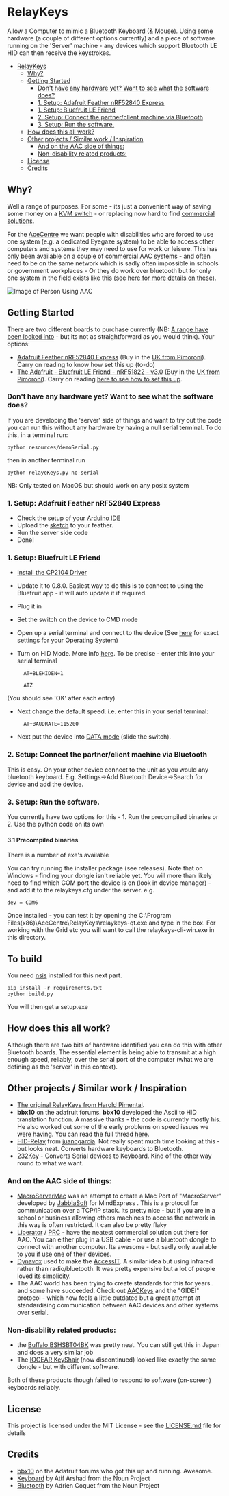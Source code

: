 # RelayKeys

Allow a Computer to mimic a Bluetooth Keyboard (& Mouse). Using some hardware (a couple of different options currently) and a piece of software running on the 'Server' machine - any devices which support Bluetooth LE HID can then receive the keystrokes.

<!--ts-->
   * [RelayKeys](#relaykeys)
      * [Why?](#why)
      * [Getting Started](#getting-started)
         * [Don't have any hardware yet? Want to see what the software does?](#dont-have-any-hardware-yet-want-to-see-what-the-software-does)
         * [1. Setup: Adafruit Feather nRF52840 Express](#1-setup-adafruit-feather-nrf52840-express)
         * [1. Setup: Bluefruit LE Friend](#1-setup-bluefruit-le-friend)
         * [2. Setup: Connect the partner/client machine via Bluetooth](#2-setup-connect-the-partnerclient-machine-via-bluetooth)
         * [3. Setup: Run the software.](#3-setup-run-the-software)
      * [How does this all work?](#how-does-this-all-work)
      * [Other projects / Similar work / Inspiration](#other-projects--similar-work--inspiration)
         * [And on the AAC side of things:](#and-on-the-aac-side-of-things)
         * [Non-disability related products:](#non-disability-related-products)
      * [License](#license)
      * [Credits](#credits)

<!-- Added by: willwade, at:  -->

<!--te-->

## Why?

Well a range of purposes. For some - its just a convenient way of saving some money on a [KVM switch](https://en.wikipedia.org/wiki/KVM_switch) - or replacing now hard to find [commercial solutions](https://github.com/AceCentre/RelayKeys#non-disability-related-products). 

For the [AceCentre](http://acecentre.org.uk) we want people with disabilities who are forced to use one system (e.g. a dedicated Eyegaze system) to be able to access other computers and systems they may need to use for work or leisure. This has only been available on a couple of commercial AAC systems - and often need to be on the same network which is sadly often impossible in schools or government workplaces - Or they do work over bluetooth but for only one system in the field exists like this (see [here for more details on these](#and-on-the-aac-side-of-things)). 

![Image of Person Using AAC](https://acecentre.org.uk/wp-content/uploads/2017/05/Helping-children-with-AAC-needs-1280x492.jpg)


## Getting Started

There are two different boards to purchase currently (NB: [A range have been looked into](https://forums.adafruit.com/viewtopic.php?f=53&t=145081&start=15) - but its not as straightforward as you would think). Your options:

- [Adafruit Feather nRF52840 Express](https://www.adafruit.com/product/4062) (Buy in the [UK from Pimoroni](https://shop.pimoroni.com/products/adafruit-feather-nrf52840-express)). Carry on reading to know how set this up (to-do)
- [The Adafruit - Bluefruit LE Friend - nRF51822 - v3.0](https://www.adafruit.com/product/2267) (Buy in the [UK from Pimoroni](https://shop.pimoroni.com/products/adafruit-bluefruit-le-friend-ble-4-0-nrf51822-v1-0#description)). Carry on reading [here to see how to set this up](#setup-bluefruit-le-friend). 


### Don't have any hardware yet? Want to see what the software does?

If you are developing the 'server' side of things and want to try out the code you can run this without any hardware by having a null serial terminal. To do this, in a terminal run:

	python resources/demoSerial.py

then in another terminal run

	python relayeKeys.py no-serial

NB: Only tested on MacOS but should work on any posix system


### 1. Setup: Adafruit Feather nRF52840 Express

- Check the setup of your [Arduino IDE](https://learn.adafruit.com/bluefruit-nrf52-feather-learning-guide/arduino-bsp-setup)
- Upload the [sketch](arduino_nRF52840/arduino_nRF52840.ino) to your feather. 
- Run the server side code
- Done!  

### 1. Setup: Bluefruit LE Friend 

- [Install the CP2104 Driver](https://www.silabs.com/products/development-tools/software/usb-to-uart-bridge-vcp-drivers)
- Update it to 0.8.0. Easiest way to do this is to connect to using the Bluefruit app - it will auto update it if required. 
- Plug it in
- Set the switch on the device to CMD mode
- Open up a serial terminal and connect to the device (See [here](https://learn.adafruit.com/introducing-adafruit-ble-bluetooth-low-energy-friend/terminal-settings#terraterm-windows-5-2) for exact settings for your Operating System)
- Turn on HID Mode. More info [here](https://learn.adafruit.com/introducing-adafruit-ble-bluetooth-low-energy-friend/ble-services#at-plus-blehiden-14-31). To be precise - enter this into your serial terminal

		AT+BLEHIDEN=1

		ATZ 

(You should see 'OK' after each entry)

- Next change the default speed. i.e. enter this in your serial terminal:

		AT+BAUDRATE=115200

- Next put the device into [DATA mode](https://learn.adafruit.com/introducing-adafruit-ble-bluetooth-low-energy-friend/uart-test#blefriend-configuration-6-3) (slide the switch). 


### 2. Setup: Connect the partner/client machine via Bluetooth

This is easy. On your other device connect to the unit as you would any bluetooth keyboard. E.g. Settings->Add Bluetooth Device->Search for device and add the device. 


### 3. Setup: Run the software. 

You currently have two options for this - 1. Run the precompiled binaries or 2. Use the python code on its own

#### 3.1 Precompiled binaries

There is a number of exe's available

You can try running the installer package (see releases). Note that on Windows - finding your dongle isn't reliable yet. You will more than likely need to find which COM port the device is on (look in device manager) - and add it to the relaykeys.cfg under the server. e.g.

	dev = COM6

Once installed - you can test it by opening the C:\Program Files(x86)\AceCentre\RelayKeys\relaykeys-qt.exe  and type in the box. For working with the Grid etc you will want to call the relaykeys-cli-win.exe in this directory. 



## To build

You need [nsis](http://nsis.sourceforge.io) installed for this next part. 

	pip install -r requirements.txt
	python build.py 

You will then get a setup.exe


## How does this all work? 

Although there are two bits of hardware identified you can do this with other Bluetooth boards. The essential element is being able to transmit at a high enough speed, reliably, over the serial port of the computer (what we are defining as the 'server' in this context). 

## Other projects / Similar work / Inspiration

- [The original RelayKeys from Harold Pimental](https://haroldpimentel.wordpress.com/2016/09/08/bluetooth-keyboard-switch-with-arduino/). 
- **bbx10** on the adafruit forums. **bbx10** developed the Ascii to HID translation function. A massive thanks - the code is currently mostly his. He also worked out some of the early problems on speed issues we were having. You can read the full thread [here](https://forums.adafruit.com/viewtopic.php?f=53&t=145081&start=15).
- [HID-Relay](https://github.com/juancgarcia/HID-Relay) from [juancgarcia](https://github.com/juancgarcia). Not really spent much time looking at this - but looks neat. Converts hardware keyboards to Bluetooth. 
- [232Key](https://www.232key.com/index.html) - Converts Serial devices to Keyboard. Kind of the other way round to what we want. 

### And on the AAC side of things:

- [MacroServerMac](http://github.com/willwade/MacroServerMac) was an attempt to create a Mac Port of "MacroServer" developed by [JabblaSoft](http://jabblasoft.com) for MindExpress . This is a protocol for communication over a TCP/IP stack. Its pretty nice - but if you are in a school or business allowing others machines to access the network in this way is often restricted. It can also be pretty flaky
- [Liberator](http://liberator.co.uk) / [PRC](http://prentrom.com) - have the neatest commercial solution out there for AAC. You can either plug in a USB cable - or use a bluetooth dongle to connect with another computer. Its awesome - but sadly only available to you if use one of their devices. 
- [Dynavox](http://tobiidynavox.com) used to make the [AccessIT](http://www.spectronics.com.au/product/accessit). A similar idea but using infrared rather than radio/bluetooth. It was pretty expensive but a lot of people loved its simplicity. 	
- The AAC world has been trying to create standards for this for years.. and some have succeeded. Check out [AACKeys](https://aacinstitute.org/aac-keys/) and the "GIDEI" protocol - which now feels a little outdated but a great attempt at standardising communication between AAC devices and other systems over serial. 

### Non-disability related products:

- the [Buffalo BSHSBT04BK](http://buffalo.jp/product/peripheral/wireless-adapter/bshsbt04bk/) was pretty neat. You can still get this in Japan and does a very similar job
- The [IOGEAR KeyShair](https://www.iogear.com/product/GKMB02) (now discontinued) looked like exactly the same dongle - but with different software.

Both of these products though failed to respond to software (on-screen) keyboards reliably. 

## License

This project is licensed under the MIT License - see the [LICENSE.md](LICENSE.md) file for details


## Credits

- [bbx10](https://forums.adafruit.com/viewtopic.php?f=53&t=145081&start=15) on the Adafruit forums who got this up and running. Awesome. 
- [Keyboard](https://thenounproject.com/search/?q=keyboard&i=1442359) by Atif Arshad from the Noun Project
- [Bluetooth](https://thenounproject.com/search/?q=bluetooth&i=1678456) by Adrien Coquet from the Noun Project
